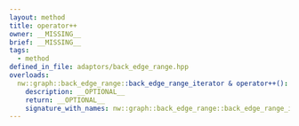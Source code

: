 ```yaml
---
layout: method
title: operator++
owner: __MISSING__
brief: __MISSING__
tags:
  - method
defined_in_file: adaptors/back_edge_range.hpp
overloads:
  nw::graph::back_edge_range::back_edge_range_iterator & operator++():
    description: __OPTIONAL__
    return: __OPTIONAL__
    signature_with_names: nw::graph::back_edge_range::back_edge_range_iterator & operator++()
---
```

